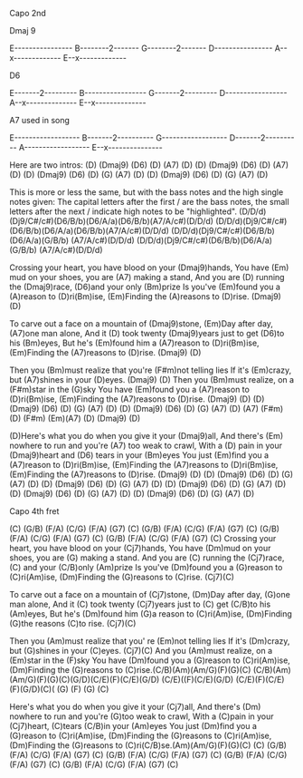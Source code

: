 Capo 2nd

Dmaj 9

E----------------
B--------2-------
G--------2-------
D----------------
A--x-------------
E--x-------------

D6

E-------2---------
B-----------------
G-------2---------
D-----------------
A--x--------------
E--x--------------

A7 used in song

E------------------
B-------2----------
G------------------
D-------2----------
A------------------
E--x---------------

Here are two intros:
(D) (Dmaj9) (D6) (D)     (A7) (D)
(D) (Dmaj9) (D6) (D)     (A7) (D)
(D) (Dmaj9) (D6) (D) (G) (A7) (D)
(D) (Dmaj9) (D6) (D) (G) (A7) (D)

This is more or less the same, but with the bass notes
and the high single notes given:
The capital letters after the first / are the bass notes,
the small letters after the next / indicate high notes to be "highlighted".
(D/D/d)(Dj9/C#/c#)(D6/B/b)(D6/A/a)(D6/B/b)(A7/A/c#)(D/D/d)
(D/D/d)(Dj9/C#/c#)(D6/B/b)(D6/A/a)(D6/B/b)(A7/A/c#)(D/D/d)
(D/D/d)(Dj9/C#/c#)(D6/B/b)(D6/A/a)(G/B/b) (A7/A/c#)(D/D/d)
(D/D/d)(Dj9/C#/c#)(D6/B/b)(D6/A/a)(G/B/b) (A7/A/c#)(D/D/d)

Crossing your heart, you have blood on your (Dmaj9)hands,
You have (Em) mud on your shoes, you are (A7) making a stand,
And you are (D) running the (Dmaj9)race, (D6)and your only (Bm)prize
Is you've (Em)found you a (A)reason to (D)ri(Bm)ise,
(Em)Finding the (A)reasons to (D)rise. (Dmaj9) (D)

To carve out a face on a mountain of (Dmaj9)stone,
(Em)Day after day, (A7)one man alone,
And it (D) took twenty (Dmaj9)years just to get (D6)to his (Bm)eyes,
But he's (Em)found him a (A7)reason to (D)ri(Bm)ise,
(Em)Finding the (A7)reasons to (D)rise. (Dmaj9) (D)

Then you (Bm)must realize that you're (F#m)not telling lies
If it's (Em)crazy, but (A7)shines in your (D)eyes. (Dmaj9) (D)
Then you (Bm)must realize, on a (F#m)star in the (G)sky
You have (Em)found you a (A7)reason to (D)ri(Bm)ise,
(Em)Finding the (A7)reasons to (D)rise. (Dmaj9) (D)
(D) (Dmaj9) (D6) (D) (G) (A7) (D)
(D) (Dmaj9) (D6) (D) (G) (A7) (D)
(A7)  (F#m)(D) (F#m) (Em)(A7) (D) (Dmaj9) (D)

(D)Here's what you do when you give it your (Dmaj9)all,
And there's (Em) nowhere to run and you're (A7) too weak to crawl,
With a (D) pain in your (Dmaj9)heart and (D6) tears in your (Bm)eyes
You just (Em)find you a (A7)reason to (D)ri(Bm)ise,
(Em)Finding the (A7)reasons to (D)ri(Bm)ise,
(Em)Finding the (A7)reasons to (D)rise. (Dmaj9) (D)
(D) (Dmaj9) (D6) (D) (G) (A7) (D)
(D) (Dmaj9) (D6) (D) (G) (A7) (D)
(D) (Dmaj9) (D6) (D) (G) (A7) (D)
(D) (Dmaj9) (D6) (D) (G) (A7) (D)
(D) (Dmaj9) (D6) (D) (G) (A7) (D)



Capo 4th fret

(C) (G/B) (F/A) (C/G) (F/A) (G7) (C)
    (G/B) (F/A) (C/G) (F/A) (G7) (C)
    (G/B) (F/A) (C/G) (F/A) (G7) (C)
    (G/B) (F/A) (C/G) (F/A) (G7) (C)
Crossing your heart, you have blood on your (Cj7)hands,
You have (Dm)mud on your shoes, you are (G) making a stand.
And you are (C) running the (Cj7)race, (C) and your (C/B)only (Am)prize
Is you've (Dm)found you a (G)reason to (C)ri(Am)ise,
(Dm)Finding the (G)reasons to (C)rise. (Cj7)(C)

To carve out a face on a mountain of (Cj7)stone,
(Dm)Day after day, (G)one man alone,
And it (C) took twenty (Cj7)years just to (C) get (C/B)to his (Am)eyes,
But he's (Dm)found him (G)a reason to (C)ri(Am)ise,
(Dm)Finding (G)the reasons (C)to rise. (Cj7)(C)

Then you (Am)must realize that you' re (Em)not telling lies
If it's (Dm)crazy, but (G)shines in your (C)eyes. (Cj7)(C)
And you (Am)must realize, on a (Em)star in the (F)sky
You have (Dm)found you a (G)reason to (C)ri(Am)ise,
(Dm)Finding the (G)reasons to (C)rise.(C/B)(Am)(Am/G)(F)(G)(C)
(C/B)(Am)(Am/G)(F)(G)(C)(G/D)(C/E)(F)(C/E)(G/D) 
(C/E)((F)(C/E)(G/D) (C/E)(F)(C/E)(F)(G/D)(C)( (G) (F) (G) (C)

Here's what you do when you give it your (Cj7)all,
And there's (Dm) nowhere to run and you're (G)too weak to crawl,
With a (C)pain in your (Cj7)heart, (C)tears (C/B)in your (Am)eyes
You just (Dm)find you a (G)reason to (C)ri(Am)ise,
(Dm)Finding the (G)reasons to (C)ri(Am)ise,
(Dm)Finding the (G)reasons to (C)ri(C/B)se.(Am)(Am/G)(F)(G)(C)
(C) (G/B) (F/A) (C/G) (F/A) (G7) (C)
    (G/B) (F/A) (C/G) (F/A) (G7) (C)
    (G/B) (F/A) (C/G) (F/A) (G7) (C)
    (G/B) (F/A) (C/G) (F/A) (G7) (C)

